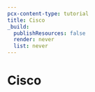 ```yaml
---
pcx-content-type: tutorial
title: Cisco
_build:
  publishResources: false
  render: never
  list: never
---
```


# Cisco